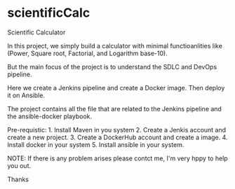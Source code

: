 # scientificCalc
Scientific Calculator

In this project, we simply build a calculator with minimal functioanlities like (Power, Square root, Factorial, and Logarithm base-10). 

But the main focus of the project is to understand the SDLC and DevOps pipeline.

Here we create a Jenkins pipeline and create a Docker image. Then deploy it on Ansible.

The project contains all the file that are related to the Jenkins pipeline and the ansible-docker playbook.

Pre-requistic:
    1. Install Maven in you system
    2. Create a Jenkis account and create a new project.
    3. Create a DockerHub account and create a image.
    4. Install docker in your system
    5. Install ansible in your system.

NOTE: If there is any problem arises please contct me, I'm very hppy to help you out.

Thanks